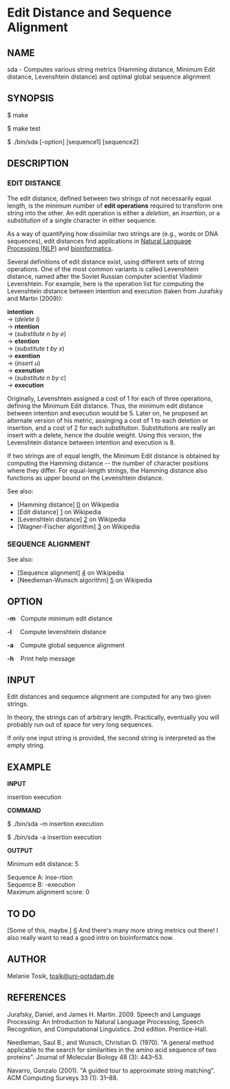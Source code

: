 Edit Distance and Sequence Alignment
====================================

NAME
----

sda - Computes various string metrics (Hamming distance, Minimum Edit distance, Levenshtein distance) and optimal global sequence alignment

SYNOPSIS
--------

$ make

$ make test 

$ ./bin/sda [-option] [sequence1] [sequence2]

DESCRIPTION
-----------

### EDIT DISTANCE

The edit distance, defined between two strings of not necessarily equal length, is the minimum number of **edit operations** required to transform one string into the other. An edit operation is either a _deletion_, an _insertion_, or a _substitution_ of a single character in either sequence.

As a way of quantifying how dissimilar two strings are (e.g., words or DNA sequences), edit distances find applications in [Natural Language Processing (NLP)](https://en.wikipedia.org/wiki/Natural_language_processing) and [bioinformatics](https://en.wikipedia.org/wiki/Bioinformatics).

Several definitions of edit distance exist, using different sets of string operations. One of the most common variants is called Levenshtein distance, named after the Soviet Russian computer scientist Vladimir Levenshtein. For example, here is the operation list for computing the Levenshtein distance between intention and execution (taken from Jurafsky and Martin (2009)):

**intention** <br>&rarr; (_delete i_) <br>&rarr; **ntention** <br>&rarr; (_substitute n by e_) <br>&rarr; **etention** <br>&rarr; (_substitute t by x_) <br>&rarr; **exention** <br>&rarr; (_insert u_) <br>&rarr; **exenution** <br>&rarr; (_substitute n by c_) <br>&rarr; **execution**

Originally, Levenshtein assigned a cost of 1 for each of three operations, defining the Minimum Edit distance. Thus, the minimum edit distance between intention and execution would be 5. Later on, he proposed an alternate version of his metric, assinging a cost of 1 to each deletion or insertion, and a cost of 2 for each substitution. Substitutions are really an insert with a delete, hence the double weight. Using this version, the Levenshtein distance between intention and execution is 8.

If two strings are of equal length, the Minimum Edit distance is obtained by computing the Hamming distance -- the number of character positions where they differ. For equal-length strings, the Hamming distance also functions as upper bound on the Levenshtein distance.

See also: 

- [Hamming distance] [0] on Wikipedia
- [Edit distance] [1] on Wikipedia
- [Levenshtein distance] [2] on Wikipedia
- [Wagner-Fischer algorithm] [3] on Wikipedia

### SEQUENCE ALIGNMENT

See also: 

- [Sequence alignment] [4] on Wikipedia
- [Needleman-Wunsch algorithm] [5] on Wikipedia


OPTION
------

**-m** &nbsp; Compute minimum edit distance

**-l** &nbsp;&nbsp;&nbsp; Compute levenshtein distance

**-a** &nbsp;&nbsp; Compute global sequence alignment
 
**-h** &nbsp;&nbsp; Print help message

INPUT
-----

Edit distances and sequence alignment are computed for any two given strings.

In theory, the strings can of arbitrary length. Practically, eventually you will probably run out of space for very long sequences.

If only one input string is provided, the second string is interpreted as the empty string. 

EXAMPLE
-------

**INPUT**

insertion execution

**COMMAND**

  $ ./bin/sda -m insertion execution

  $ ./bin/sda -a insertion execution
    
**OUTPUT**

  Minimum edit distance: 5
  
  Sequence A: inse-rtion<br>
  Sequence B: -execution<br>
  Maximum alignment score: 0

TO DO
-----

[Some of this, maybe.] [6] And there's many more string metrics out there! I also really want to read a good intro on bioinformatcs now.

AUTHOR
------

Melanie Tosik, tosik@uni-potsdam.de

REFERENCES
----------

Jurafsky, Daniel, and James H. Martin. 2009. Speech and Language Processing: An Introduction to Natural Language Processing, Speech Recognition, and Computational Linguistics. 2nd edition. Prentice-Hall.

Needleman, Saul B.; and Wunsch, Christian D. (1970). "A general method applicable to the search for similarities in the amino acid sequence of two proteins". Journal of Molecular Biology 48 (3): 443–53.

Navarro, Gonzalo (2001). "A guided tour to approximate string matching". ACM Computing Surveys 33 (1): 31–88.

[0]: https://en.wikipedia.org/wiki/Hamming_distance
[1]: https://en.wikipedia.org/wiki/Edit_distance
[2]: https://en.wikipedia.org/wiki/Levenshtein_distance
[3]: https://en.wikipedia.org/wiki/Wagner%E2%80%93Fischer_algorithm
[4]: https://en.wikipedia.org/wiki/Sequence_alignment
[5]: https://en.wikipedia.org/wiki/Needleman%E2%80%93Wunsch_algorithm
[6]: https://en.wikipedia.org/wiki/Wagner%E2%80%93Fischer_algorithm#Possible_modifications